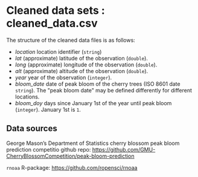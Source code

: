 # Cleaned data sets : cleaned_data.csv

The structure of the cleaned data files is as follows:

* _location_ location identifier (`string`)
* _lat_ (approximate) latitude of the observation (`double`).
* _long_ (approximate) longitude of the observation (`double`).
* _alt_ (approximate) altitude of the observation (`double`).
* _year_ year of the observation (`integer`).
* *bloom_date* date of peak bloom of the cherry trees (ISO 8601 date `string`). The "peak bloom date" may be defined differently for different locations.
* *bloom_doy* days since January 1st of the year until peak bloom (`integer`). January 1st is `1`.

## Data sources

George Mason’s Department of Statistics cherry blossom peak bloom prediction competitio github repo: https://github.com/GMU-CherryBlossomCompetition/peak-bloom-prediction

`rnoaa` R-package: https://github.com/ropensci/rnoaa
